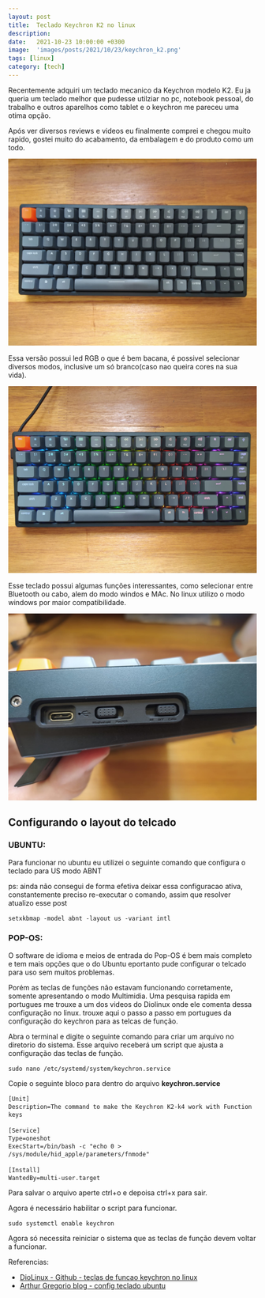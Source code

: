 ```yaml
---
layout: post
title:  Teclado Keychron K2 no linux
description: 
date:   2021-10-23 10:00:00 +0300
image:  'images/posts/2021/10/23/keychron_k2.png'
tags: [linux]
category: [tech]
---
```


Recentemente adquiri um teclado mecanico da Keychron modelo K2. Eu ja queria um teclado melhor que pudesse utilziar no pc, notebook pessoal, do trabalho e outros aparelhos como tablet e o keychron me pareceu uma otima opção. 


Após ver diversos reviews e videos eu finalmente comprei e chegou muito rapido, gostei muito do acabamento, da embalagem e do produto como um todo.

![Teclado mecanico Keychron K2](/images/posts/2021/10/23/keychron_k2.png "Teclado mecanico Keychron K2")

Essa versão possui led RGB o que é bem bacana, é possivel selecionar diversos modos, inclusive um só branco(caso nao queira cores na sua vida).

![Teclado mecanico Keychron K2 com leds acesos](/images/posts/2021/10/23/keycrhon_k2_color.png "Teclado mecanico Keychron K2 com leds acesos")

Esse teclado possui algumas funções interessantes, como selecionar entre Bluetooth ou cabo, alem do modo windos e MAc. No linux utilizo o modo windows por maior compatibilidade.

![Lateral do teclado keychron k2, exibindo botões de seleção](/images/posts/2021/10/23/keycrhon_k2_side.png "Lateral do teclado keychron k2, exibindo botões de seleção")

## Configurando o layout do telcado

### UBUNTU:

Para funcionar no ubuntu eu utilizei o seguinte comando que configura o teclado para US modo ABNT

ps: ainda não consegui de forma efetiva deixar essa configuracao ativa, constantemente preciso re-executar o comando, assim que resolver atualizo esse post

```shell
setxkbmap -model abnt -layout us -variant intl
```

### POP-OS:

O software de idioma e meios de entrada do Pop-OS é bem mais completo e tem mais opções que o do Ubuntu eportanto pude configurar o telcado para uso sem muitos problemas. 

Porém as teclas de funções não estavam funcionando corretamente, somente apresentando o modo Multimidia. Uma pesquisa rapida em portugues me trouxe a um dos videos do Diolinux onde ele comenta dessa configuração no linux. trouxe aqui o passo a passo em portugues da configuração do keychron para as telcas de função.

Abra o terminal e digite o seguinte comando para criar um arquivo no diretorio do sistema. Esse arquivo receberá um script que ajusta a configuração das teclas de função.

```shell
sudo nano /etc/systemd/system/keychron.service
```

Copie o seguinte bloco para dentro do arquivo **keychron.service**

```shell
[Unit]
Description=The command to make the Keychron K2-k4 work with Function keys

[Service]
Type=oneshot
ExecStart=/bin/bash -c "echo 0 > /sys/module/hid_apple/parameters/fnmode"

[Install]
WantedBy=multi-user.target
```

Para salvar o arquivo aperte ctrl+o e depoisa ctrl+x para sair.

Agora é necessário habilitar o script para funcionar. 

```shell
sudo systemctl enable keychron
```

Agora só necessita reiniciar o sistema que as teclas de função devem voltar a funcionar.

Referencias:
- [DioLinux - Github - teclas de funcao keychron no linux](https://github.com/Diolinux/)
- [Arthur Gregorio blog - config teclado ubuntu](https://arthurgregorio.eti.br/blog/hardware/configurar-acentos-para-teclados-em-ingles-no-linux/)